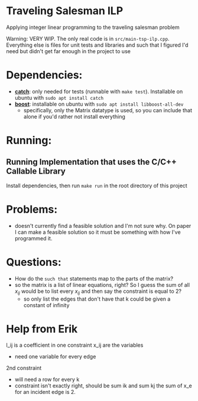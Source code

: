 # Traveling Salesman ILP
Applying integer linear programming to the traveling salesman problem

Warning: VERY WIP. The only real code is in `src/main-tsp-ilp.cpp`. Everything
else is files for unit tests and libraries and such that I figured I'd need but
didn't get far enough in the project to use

# Dependencies:
 - **[catch](https://github.com/catchorg/Catch2)**: only needed for tests
   (runnable with `make test`). Installable on ubuntu with `sudo apt install
   catch`
 - **[boost](https://www.boost.org/)**: installable on ubuntu with `sudo apt
   install libboost-all-dev`
   - specifically, only the Matrix datatype is used, so you can include that
     alone if you'd rather not install everything

# Running:
## Running Implementation that uses the C/C++ Callable Library
Install dependencies, then run `make run` in the root directory of this
project 

# Problems: 
 - doesn't currently find a feasible solution and I'm not sure why. On paper I
   can make a feasible solution so it must be something with how I've
   programmed it.

# Questions: 
 - How do the `such that` statements map to the parts of the matrix?
 - so the matrix is a list of linear equations, right? So I guess the sum of
   all $x_{ij}$ would be to list every $x_{ij}$ and then say the constraint is
   equal to 2?
   - so only list the edges that don't have that k could be given a constant of
     infinity

# Help from Erik
l_ij is a coefficient in one constraint
x_ij are the variables
 - need one variable for every edge

2nd constraint
 - will need a row for every k 
 - constraint isn't exactly right, should be sum ik and sum kj
 the sum of x_e for an incident edge is 2.

